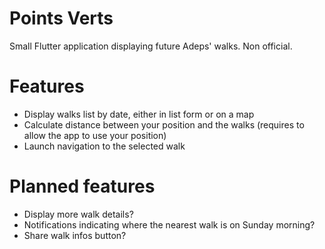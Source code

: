 # Points Verts

Small Flutter application displaying future Adeps' walks. Non official.

# Features

- Display walks list by date, either in list form or on a map
- Calculate distance between your position and the walks (requires to allow the app to use your position)
- Launch navigation to the selected walk

# Planned features

- Display more walk details?
- Notifications indicating where the nearest walk is on Sunday morning?
- Share walk infos button?

